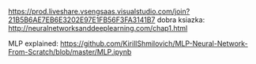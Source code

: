https://prod.liveshare.vsengsaas.visualstudio.com/join?21B5B6AE7EB6E3202E97E1FB56F3FA3141B7
dobra ksiazka: http://neuralnetworksanddeeplearning.com/chap1.html

MLP explained: https://github.com/KirillShmilovich/MLP-Neural-Network-From-Scratch/blob/master/MLP.ipynb
